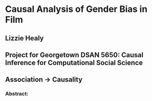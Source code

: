 # Causal Analysis of Gender Bias in Film

## Lizzie Healy
## Project for Georgetown DSAN 5650: Causal Inference for Computational Social Science
## Association -> Causality

### Abstract:

